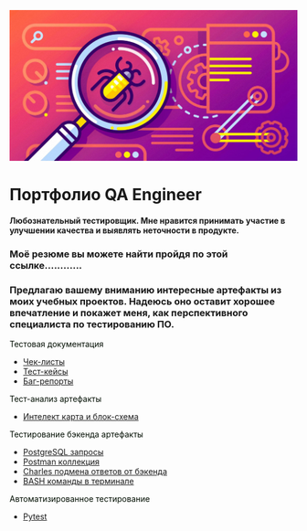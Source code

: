 ![Header](https://github.com/wren777/wren777/blob/main/assets/quality-assurance-application-development-2048x1075.jpg)

# Портфолио QA Engineer 
#### Любознательный тестировщик. Мне нравится принимать участие в улучшении качества и выявлять неточности в продукте. 
### Моё резюме вы можете найти пройдя по этой ссылке............
### Предлагаю вашему вниманию интересные артефакты из моих учебных проектов. Надеюсь оно оставит хорошее впечатление и покажет меня, как перспективного специалиста по тестированию ПО.   


<font color=»white»>Тестовая документация
</font>

- [Чек-листы](https://github.com/wren777/CheckList)
- [Тест-кейсы](https://github.com/wren777/TestCase)
- [Баг-репорты](https://github.com/wren777/BugReport)

<font color=»white»>Тест-анализ артефакты
</font>

- [Интелект карта и блок-схема](https://github.com/wren777/Mindemap-and-BlockDiagram)

 <font color=»white»>Тестирование бэкенда артефакты
</font>

- [PostgreSQL запросы](https://github.com/wren777/PostgreSQL-query)
- [Postman коллекция](https://github.com/wren777/Postman-Collection)
- [Charles подмена ответов от бэкенда](https://github.com/wren777/CharlesProxy-)
- [BASH команды в терминале](https://github.com/wren777/BASH)

<font color=»white»>Автоматизированное тестирование 
</font>

- [Pytest](https://github.com/wren777/PyTest)  
